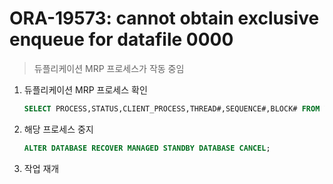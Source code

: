 ORA-19573: cannot obtain exclusive enqueue for datafile 0000
===
>듀플리케이션 MRP 프로세스가 작동 중임

1. 듀플리케이션 MRP 프로세스 확인
    ```sql
    SELECT PROCESS,STATUS,CLIENT_PROCESS,THREAD#,SEQUENCE#,BLOCK# FROM V$MANAGED_STANDBY WHERE PROCESS = 'MRP%';
    ```

1. 해당 프로세스 중지
    ```sql
    ALTER DATABASE RECOVER MANAGED STANDBY DATABASE CANCEL;
    ```

1. 작업 재개


